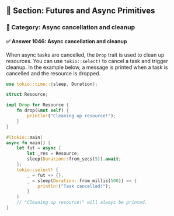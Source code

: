 ## 📘 Section: Futures and Async Primitives
### 🔹 Category: Async cancellation and cleanup
#### ✅ Answer 1046: Async cancellation and cleanup

When async tasks are cancelled, the `Drop` trait is used to clean up resources. You can use `tokio::select!` to cancel a task and trigger cleanup. In the example below, a message is printed when a task is cancelled and the resource is dropped.

```rust
use tokio::time::{sleep, Duration};

struct Resource;

impl Drop for Resource {
    fn drop(&mut self) {
        println!("Cleaning up resource!");
    }
}

#[tokio::main]
async fn main() {
    let fut = async {
        let _res = Resource;
        sleep(Duration::from_secs(5)).await;
    };
    tokio::select! {
        _ = fut => {},
        _ = sleep(Duration::from_millis(500)) => {
            println!("Task cancelled!");
        }
    }
    // "Cleaning up resource!" will always be printed.
}
```
